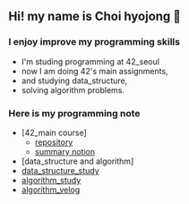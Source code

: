 ## Hi! my name is Choi hyojong 👋

### I enjoy improve my programming skills
- I'm studing programming at 42_seoul
- now I am doing 42's main assignments,
- and studying data_structure, 
- solving algorithm problems.

### Here is my programming note
- [42_main course]
  - [repository](https://github.com/bluedog129/ft_main)
  - [summary notion](https://witty-crime-33b.notion.site/42-ec1426dec942409b8d33a15413eea628)
- [data_structure and algorithm]
- [data_structure_study](https://github.com/42cadet-data-structure/Data_structure)
- [algorithm_study](https://github.com/bluedog129/algorithm_study)
- [algorithm_velog](https://velog.io/@dogit)
